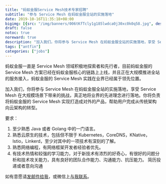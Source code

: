 ```yaml
---
title: "蚂蚁金服Service Mesh技术专家招聘"
subtitle: "参与 Service Mesh 在蚂蚁金服全站的实施落地"
date: 2019-10-16T11:35:18+08:00
bigimg: [{src: "/img/banners/006tKfTcly1g185lwdca0j30xc0k0q58.jpg", desc: "蚂蚁金服吉祥物"}]
draft: false
notoc: true
noreward: true
description: "加入我们，你将参与 Service Mesh 在蚂蚁金服全站的实施落地，享受 Service Mesh 在大规模场景下带来的挑战，真正地将业界的先进理念进行落地。你将负责将蚂蚁金服的 Service Mesh 实现打造成对外的产品，帮助用户完成从传统架构向云架构的转型。"
tags: ["antfin"]
categories: ["jobs"]
---
```


蚂蚁金服一直是 Service Mesh 领域积极地探索者和先行者，目前蚂蚁金服的 Service Mesh 方案已经在蚂蚁金服核心的链路上上线，并且正在大规模推进全站的服务接入，蚂蚁金服的 Service Mesh 实践在业界已经属于领先位置。

加入我们，你将参与 Service Mesh 在蚂蚁金服全站的实施落地，享受 Service Mesh 在大规模场景下带来的挑战，真正地将业界的先进理念进行落地。你将负责将蚂蚁金服的 Service Mesh 实现打造成对外的产品，帮助用户完成从传统架构向云架构的转型。

要求：

1. 至少熟悉 Java 或者 Golang 中的一门语言。
1. 熟悉云原生的技术，包括但不限于 Kubernetes，CoreDNS，KNative，Istio，Linkerd，至少对其中的一项技术有深刻的了解。
1. 熟悉网络编程，有网络框架开发者经验者优先。
1. 有技术热情和较强的学习能力，对于新技术有浓烈的好奇心，有很好的问题分析和技术攻关能力，具有良好的团队合作能力、沟通能力、抗压能力。
简历投递或者意向沟通

如有意愿请[发邮件给我](mailto:jingchao.sjc@antfin.com)，或微信上[与我联系](/about)。
